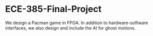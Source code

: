 # ECE-385-Final-Project
We design a Pacman game in FPGA. In addition to hardware-software interfaces, we also design and include the AI for ghost motions.
